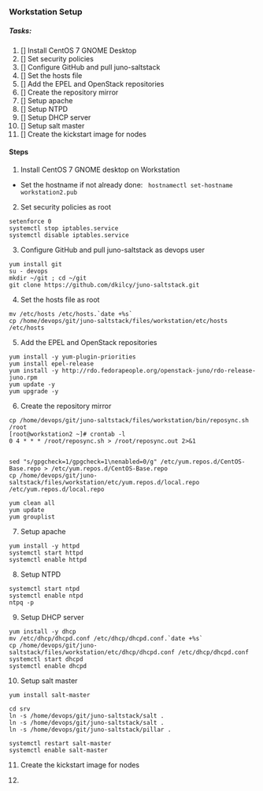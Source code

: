 ### Workstation Setup

##### Tasks:

  1. [] Install CentOS 7 GNOME Desktop
  2. [] Set security policies
  3. [] Configure GitHub and pull juno-saltstack
  4. [] Set the hosts file
  5. [] Add the EPEL and OpenStack repositories
  6. [] Create the repository mirror
  7. [] Setup apache
  8. [] Setup NTPD
  9. [] Setup DHCP server
  10. [] Setup salt master
  11. [] Create the kickstart image for nodes

#### Steps

1. Install CentOS 7 GNOME desktop on Workstation  
  - Set the hostname if not already done: ` hostnamectl set-hostname workstation2.pub`

2. Set security policies as root
```
setenforce 0
systemctl stop iptables.service
systemctl disable iptables.service
```   
3. Configure GitHub and pull juno-saltstack as devops user
```
yum install git
su - devops
mkdir ~/git ; cd ~/git
git clone https://github.com/dkilcy/juno-saltstack.git
```   
4. Set the hosts file as root
```
mv /etc/hosts /etc/hosts.`date +%s`
cp /home/devops/git/juno-saltstack/files/workstation/etc/hosts /etc/hosts
```   
5. Add the EPEL and OpenStack repositories  
```
yum install -y yum-plugin-priorities
yum install epel-release
yum install -y http://rdo.fedorapeople.org/openstack-juno/rdo-release-juno.rpm
yum update -y
yum upgrade -y
```   
6. Create the repository mirror  
```
cp /home/devops/git/juno-saltstack/files/workstation/bin/reposync.sh /root
[root@workstation2 ~]# crontab -l
0 4 * * * /root/reposync.sh > /root/reposync.out 2>&1


sed "s/gpgcheck=1/gpgcheck=1\nenabled=0/g" /etc/yum.repos.d/CentOS-Base.repo > /etc/yum.repos.d/CentOS-Base.repo
cp /home/devops/git/juno-saltstack/files/workstation/etc/yum.repos.d/local.repo /etc/yum.repos.d/local.repo

yum clean all
yum update
yum grouplist
```

7. Setup apache  
```
yum install -y httpd
systemctl start httpd
systemctl enable httpd
```

8. Setup NTPD  
```
systemctl start ntpd
systemctl enable ntpd
ntpq -p
```

9. Setup DHCP server   
```
yum install -y dhcp
mv /etc/dhcp/dhcpd.conf /etc/dhcp/dhcpd.conf.`date +%s`
cp /home/devops/git/juno-saltstack/files/workstation/etc/dhcp/dhcpd.conf /etc/dhcp/dhcpd.conf
systemctl start dhcpd
systemctl enable dhcpd
```

10. Setup salt master  
```
yum install salt-master

cd srv
ln -s /home/devops/git/juno-saltstack/salt .
ln -s /home/devops/git/juno-saltstack/salt .
ln -s /home/devops/git/juno-saltstack/pillar .

systemctl restart salt-master
systemctl enable salt-master
```

11. Create the kickstart image for nodes  

12. 
